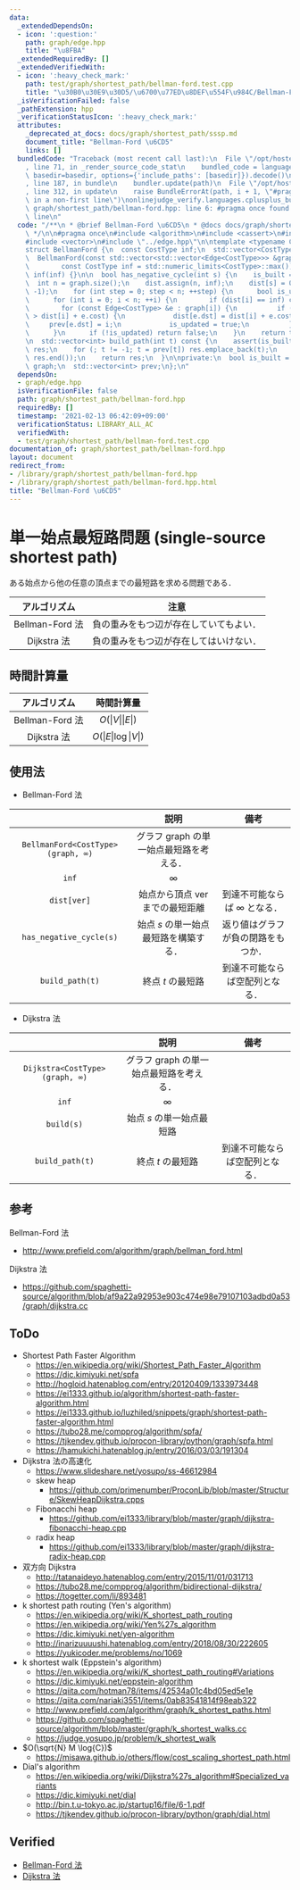 ```yaml
---
data:
  _extendedDependsOn:
  - icon: ':question:'
    path: graph/edge.hpp
    title: "\u8FBA"
  _extendedRequiredBy: []
  _extendedVerifiedWith:
  - icon: ':heavy_check_mark:'
    path: test/graph/shortest_path/bellman-ford.test.cpp
    title: "\u30B0\u30E9\u30D5/\u6700\u77ED\u8DEF\u554F\u984C/Bellman-Ford \u6CD5"
  _isVerificationFailed: false
  _pathExtension: hpp
  _verificationStatusIcon: ':heavy_check_mark:'
  attributes:
    _deprecated_at_docs: docs/graph/shortest_path/sssp.md
    document_title: "Bellman-Ford \u6CD5"
    links: []
  bundledCode: "Traceback (most recent call last):\n  File \"/opt/hostedtoolcache/Python/3.9.4/x64/lib/python3.9/site-packages/onlinejudge_verify/documentation/build.py\"\
    , line 71, in _render_source_code_stat\n    bundled_code = language.bundle(stat.path,\
    \ basedir=basedir, options={'include_paths': [basedir]}).decode()\n  File \"/opt/hostedtoolcache/Python/3.9.4/x64/lib/python3.9/site-packages/onlinejudge_verify/languages/cplusplus.py\"\
    , line 187, in bundle\n    bundler.update(path)\n  File \"/opt/hostedtoolcache/Python/3.9.4/x64/lib/python3.9/site-packages/onlinejudge_verify/languages/cplusplus_bundle.py\"\
    , line 312, in update\n    raise BundleErrorAt(path, i + 1, \"#pragma once found\
    \ in a non-first line\")\nonlinejudge_verify.languages.cplusplus_bundle.BundleErrorAt:\
    \ graph/shortest_path/bellman-ford.hpp: line 6: #pragma once found in a non-first\
    \ line\n"
  code: "/**\n * @brief Bellman-Ford \u6CD5\n * @docs docs/graph/shortest_path/sssp.md\n\
    \ */\n\n#pragma once\n#include <algorithm>\n#include <cassert>\n#include <limits>\n\
    #include <vector>\n#include \"../edge.hpp\"\n\ntemplate <typename CostType>\n\
    struct BellmanFord {\n  const CostType inf;\n  std::vector<CostType> dist;\n\n\
    \  BellmanFord(const std::vector<std::vector<Edge<CostType>>> &graph,\n      \
    \        const CostType inf = std::numeric_limits<CostType>::max())\n  : graph(graph),\
    \ inf(inf) {}\n\n  bool has_negative_cycle(int s) {\n    is_built = true;\n  \
    \  int n = graph.size();\n    dist.assign(n, inf);\n    dist[s] = 0;\n    prev.assign(n,\
    \ -1);\n    for (int step = 0; step < n; ++step) {\n      bool is_updated = false;\n\
    \      for (int i = 0; i < n; ++i) {\n        if (dist[i] == inf) continue;\n\
    \        for (const Edge<CostType> &e : graph[i]) {\n          if (dist[e.dst]\
    \ > dist[i] + e.cost) {\n            dist[e.dst] = dist[i] + e.cost;\n       \
    \     prev[e.dst] = i;\n            is_updated = true;\n          }\n        }\n\
    \      }\n      if (!is_updated) return false;\n    }\n    return true;\n  }\n\
    \n  std::vector<int> build_path(int t) const {\n    assert(is_built);\n    std::vector<int>\
    \ res;\n    for (; t != -1; t = prev[t]) res.emplace_back(t);\n    std::reverse(res.begin(),\
    \ res.end());\n    return res;\n  }\n\nprivate:\n  bool is_built = false;\n  std::vector<std::vector<Edge<CostType>>>\
    \ graph;\n  std::vector<int> prev;\n};\n"
  dependsOn:
  - graph/edge.hpp
  isVerificationFile: false
  path: graph/shortest_path/bellman-ford.hpp
  requiredBy: []
  timestamp: '2021-02-13 06:42:09+09:00'
  verificationStatus: LIBRARY_ALL_AC
  verifiedWith:
  - test/graph/shortest_path/bellman-ford.test.cpp
documentation_of: graph/shortest_path/bellman-ford.hpp
layout: document
redirect_from:
- /library/graph/shortest_path/bellman-ford.hpp
- /library/graph/shortest_path/bellman-ford.hpp.html
title: "Bellman-Ford \u6CD5"
---
```

# 単一始点最短路問題 (single-source shortest path)

ある始点から他の任意の頂点までの最短路を求める問題である．

|アルゴリズム|注意|
|:--:|:--:|
|Bellman-Ford 法|負の重みをもつ辺が存在していてもよい．|
|Dijkstra 法|負の重みをもつ辺が存在してはいけない．|


## 時間計算量

|アルゴリズム|時間計算量|
|:--:|:--:|
|Bellman-Ford 法|$O(\lvert V \rvert \lvert E \rvert)$|
|Dijkstra 法|$O(\lvert E \rvert \log{\lvert V \rvert})$|


## 使用法

- Bellman-Ford 法

||説明|備考|
|:--:|:--:|:--:|
|`BellmanFord<CostType>(graph, ∞)`|グラフ $\mathrm{graph}$ の単一始点最短路を考える．||
|`inf`|$\infty$||
|`dist[ver]`|始点から頂点 $\mathrm{ver}$ までの最短距離|到達不可能ならば $\infty$ となる．|
|`has_negative_cycle(s)`|始点 $s$ の単一始点最短路を構築する．|返り値はグラフが負の閉路をもつか．|
|`build_path(t)`|終点 $t$ の最短路|到達不可能ならば空配列となる．|

- Dijkstra 法

||説明|備考|
|:--:|:--:|:--:|
|`Dijkstra<CostType>(graph, ∞)`|グラフ $\mathrm{graph}$ の単一始点最短路を考える．||
|`inf`|$\infty$||
|`build(s)`|始点 $s$ の単一始点最短路||
|`build_path(t)`|終点 $t$ の最短路|到達不可能ならば空配列となる．|


## 参考

Bellman-Ford 法
- http://www.prefield.com/algorithm/graph/bellman_ford.html

Dijkstra 法
- https://github.com/spaghetti-source/algorithm/blob/af9a22a92953e903c474e98e79107103adbd0a53/graph/dijkstra.cc


## ToDo

- Shortest Path Faster Algorithm
  - https://en.wikipedia.org/wiki/Shortest_Path_Faster_Algorithm
  - https://dic.kimiyuki.net/spfa
  - http://hogloid.hatenablog.com/entry/20120409/1333973448
  - https://ei1333.github.io/algorithm/shortest-path-faster-algorithm.html
  - https://ei1333.github.io/luzhiled/snippets/graph/shortest-path-faster-algorithm.html
  - https://tubo28.me/compprog/algorithm/spfa/
  - https://tjkendev.github.io/procon-library/python/graph/spfa.html
  - https://hamukichi.hatenablog.jp/entry/2016/03/03/191304
- Dijkstra 法の高速化
  - https://www.slideshare.net/yosupo/ss-46612984
  - skew heap
    - https://github.com/primenumber/ProconLib/blob/master/Structure/SkewHeapDijkstra.cpps
  - Fibonacchi heap
    - https://github.com/ei1333/library/blob/master/graph/dijkstra-fibonacchi-heap.cpp
  - radix heap
    - https://github.com/ei1333/library/blob/master/graph/dijkstra-radix-heap.cpp
- 双方向 Dijkstra
  - http://tatanaideyo.hatenablog.com/entry/2015/11/01/031713
  - https://tubo28.me/compprog/algorithm/bidirectional-dijkstra/
  - https://togetter.com/li/893481
- k shortest path routing (Yen's algorithm)
  - https://en.wikipedia.org/wiki/K_shortest_path_routing
  - https://en.wikipedia.org/wiki/Yen%27s_algorithm
  - https://dic.kimiyuki.net/yen-algorithm
  - http://inarizuuuushi.hatenablog.com/entry/2018/08/30/222605
  - https://yukicoder.me/problems/no/1069
- k shortest walk (Eppstein's algorithm)
  - https://en.wikipedia.org/wiki/K_shortest_path_routing#Variations
  - https://dic.kimiyuki.net/eppstein-algorithm
  - https://qiita.com/hotman78/items/42534a01c4bd05ed5e1e
  - https://qiita.com/nariaki3551/items/0ab83541814f98eab322
  - http://www.prefield.com/algorithm/graph/k_shortest_paths.html
  - https://github.com/spaghetti-source/algorithm/blob/master/graph/k_shortest_walks.cc
  - https://judge.yosupo.jp/problem/k_shortest_walk
- $O(\sqrt{N} M \log{C})$
  - https://misawa.github.io/others/flow/cost_scaling_shortest_path.html
- Dial's algorithm
  - https://en.wikipedia.org/wiki/Dijkstra%27s_algorithm#Specialized_variants
  - https://dic.kimiyuki.net/dial
  - http://bin.t.u-tokyo.ac.jp/startup16/file/6-1.pdf
  - https://tjkendev.github.io/procon-library/python/graph/dial.html


## Verified

- [Bellman-Ford 法](https://onlinejudge.u-aizu.ac.jp/solutions/problem/GRL_1_B/review/4082583/emthrm/C++14)
- [Dijkstra 法](https://judge.yosupo.jp/submission/8211)

